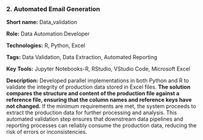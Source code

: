 ### 2. Automated Email Generation

<b>Short name:</b> Data_validation </p>
<b>Role:</b> Data Automation Developer </p>
<b>Technologies:</b> R, Python, Excel </p>
<b>Tags:</b> Data Validation, Data Extraction, Automated Reporting </p>
<b>Key Tools:</b> Jupyter Notebooks-R, RStudio, VStudio Code, Microsoft Excel </p>
<b>Description:</b> Developed parallel implementations in both Python and R to validate the integrity of production data stored in Excel files. <b>The solution compares the structure and content of the production file against a reference file, ensuring that the column names and reference keys have not changed.</b> If the minimum requirements are met, the system proceeds to extract the production data for further processing and analysis. This automated validation step ensures that downstream data pipelines and reporting processes can reliably consume the production data, reducing the risk of errors or inconsistencies.
